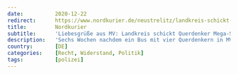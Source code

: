 ```yaml
---
date:          2020-12-22
redirect:      https://www.nordkurier.de/neustrelitz/landkreis-schickt-querdenker-mega-strafzettel-2241835512.html
title:         Nordkurier
subtitle:      'Liebesgrüße aus MV: Landkreis schickt Querdenker Mega-Strafzettel'
description:   'Sechs Wochen nachdem ein Bus mit vier Querdenkern in MV aufschlug und viel Aufruhr samt Polizeieinsatz verursachte, gab es für einen Akteur jetzt die Quittung. Auch sonst gibt es so einiges zu erzählen.'
country:       [DE]
categories:    [Recht, Widerstand, Politik]
tags:          [polizei]
---
```


